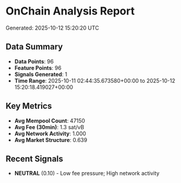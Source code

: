 # OnChain Analysis Report
Generated: 2025-10-12 15:20:20 UTC

## Data Summary
- **Data Points**: 96
- **Feature Points**: 96
- **Signals Generated**: 1
- **Time Range**: 2025-10-11 02:44:35.673580+00:00 to 2025-10-12 15:20:18.419027+00:00

## Key Metrics
- **Avg Mempool Count**: 47150
- **Avg Fee (30min)**: 1.3 sat/vB
- **Avg Network Activity**: 1.000
- **Avg Market Structure**: 0.639

## Recent Signals
- **NEUTRAL** (0.10) - Low fee pressure; High network activity
